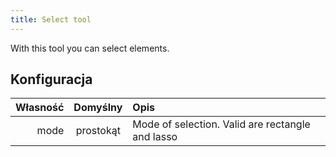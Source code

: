 ```yaml
---
title: Select tool
---
```


With this tool you can select elements.

## Konfiguracja

| Własność |  Domyślny | Opis                                                             |
| -------: | :-------: | :--------------------------------------------------------------- |
|     mode | prostokąt | Mode of selection. Valid are rectangle and lasso |

